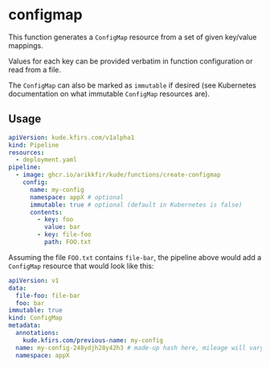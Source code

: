 # configmap

This function generates a `ConfigMap` resource from a set of given key/value mappings.

Values for each key can be provided verbatim in function configuration or read from a file.

The `ConfigMap` can also be marked as `immutable` if desired (see Kubernetes documentation on what immutable `ConfigMap` 
resources are).

## Usage

```yaml
apiVersion: kude.kfirs.com/v1alpha1
kind: Pipeline
resources:
  - deployment.yaml
pipeline:
  - image: ghcr.io/arikkfir/kude/functions/create-configmap
    config:
      name: my-config
      namespace: appX # optional
      immutable: true # optional (default in Kubernetes is false)
      contents:
        - key: foo
          value: bar
        - key: file-foo
          path: FOO.txt
```

Assuming the file `FOO.txt` contains `file-bar`, the pipeline above would add a `ConfigMap` resource that would look
like this:

```yaml
apiVersion: v1
data:
  file-foo: file-bar
  foo: bar
immutable: true
kind: ConfigMap
metadata:
  annotations:
    kude.kfirs.com/previous-name: my-config
  name: my-config-248ydjh28y42h3 # made-up hash here, mileage will vary
  namespace: appX
```
